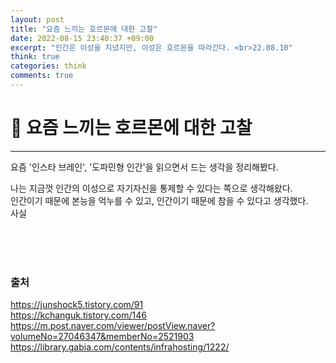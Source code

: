 ```yaml
---
layout: post
title: "요즘 느끼는 호르몬에 대한 고찰"
date: 2022-08-15 23:40:37 +09:00
excerpt: "인간은 이성을 지녔지만, 이성은 호르몬을 따라간다. <br>22.08.10"
think: true
categories: think
comments: true
---
```

# 📌 요즘 느끼는 호르몬에 대한 고찰
---------------------------

<!-- <figure>
    <a href="/assets/img/cs/2022-08-07/server.png"><img src="/assets/img/cs/2022-08-08/server.png"></a>    
    <figcaption style="text-align:center"></figcaption>
</figure> -->

요즘 '인스타 브레인', '도파민형 인간'을 읽으면서 드는 생각을 정리해봤다.

나는 지금껏 인간의 이성으로 자기자신을 통제할 수 있다는 쪽으로 생각해왔다.  
인간이기 때문에 본능을 억누를 수 있고, 인간이기 때문에 참을 수 있다고 생각했다.  
사실 






<br>
<br>
<br>

### 출처
https://junshock5.tistory.com/91  
https://kchanguk.tistory.com/146  
https://m.post.naver.com/viewer/postView.naver?volumeNo=27046347&memberNo=2521903  
https://library.gabia.com/contents/infrahosting/1222/  



[jekyll-docs]: https://jekyllrb.com/docs/home
[jekyll-gh]:   https://github.com/jekyll/jekyll
[jekyll-talk]: https://talk.jekyllrb.com/

